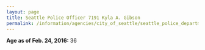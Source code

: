 ```yaml
---
layout: page
title: Seattle Police Officer 7191 Kyla A. Gibson
permalink: /information/agencies/city_of_seattle/seattle_police_department/copbook/7191/
---
```


**Age as of Feb. 24, 2016:** 36
